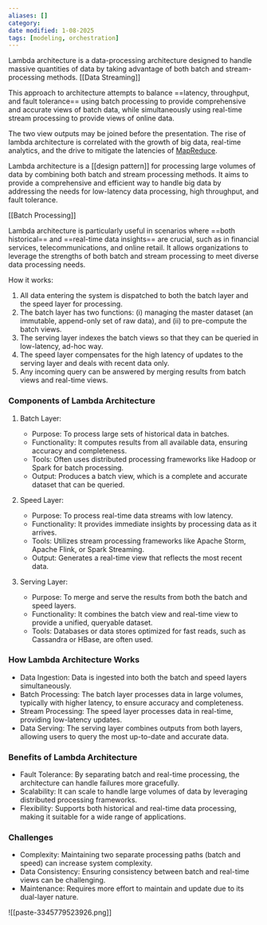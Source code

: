 ```yaml
---
aliases: []
category:
date modified: 1-08-2025
tags: [modeling, orchestration]
---
```

Lambda architecture is a data-processing architecture designed to handle massive quantities of data by taking advantage of both batch and stream-processing methods. [[Data Streaming]]

This approach to architecture attempts to balance ==latency, throughput, and fault tolerance== using batch processing to provide comprehensive and accurate views of batch data, while simultaneously using real-time stream processing to provide views of online data. 

The two view outputs may be joined before the presentation. The rise of lambda architecture is correlated with the growth of big data, real-time analytics, and the drive to mitigate the latencies of [MapReduce](term/map%20reduce.md).

Lambda architecture is a [[design pattern]] for processing large volumes of data by combining both batch and stream processing methods. It aims to provide a comprehensive and efficient way to handle big data by addressing the needs for low-latency data processing, high throughput, and fault tolerance. 

[[Batch Processing]]

Lambda architecture is particularly useful in scenarios where ==both historical== and ==real-time data insights== are crucial, such as in financial services, telecommunications, and online retail. It allows organizations to leverage the strengths of both batch and stream processing to meet diverse data processing needs.

How it works:
1. All data entering the system is dispatched to both the batch layer and the speed layer for processing.
2. The batch layer has two functions: (i) managing the master dataset (an immutable, append-only set of raw data), and (ii) to pre-compute the batch views.
3. The serving layer indexes the batch views so that they can be queried in low-latency, ad-hoc way.
4. The speed layer compensates for the high latency of updates to the serving layer and deals with recent data only.
5. Any incoming query can be answered by merging results from batch views and real-time views.

### Components of Lambda Architecture

1. Batch Layer:
   - Purpose: To process large sets of historical data in batches.
   - Functionality: It computes results from all available data, ensuring accuracy and completeness.
   - Tools: Often uses distributed processing frameworks like Hadoop or Spark for batch processing.
   - Output: Produces a batch view, which is a complete and accurate dataset that can be queried.

1. Speed Layer:
   - Purpose: To process real-time data streams with low latency.
   - Functionality: It provides immediate insights by processing data as it arrives.
   - Tools: Utilizes stream processing frameworks like Apache Storm, Apache Flink, or Spark Streaming.
   - Output: Generates a real-time view that reflects the most recent data.

1. Serving Layer:
   - Purpose: To merge and serve the results from both the batch and speed layers.
   - Functionality: It combines the batch view and real-time view to provide a unified, queryable dataset.
   - Tools: Databases or data stores optimized for fast reads, such as Cassandra or HBase, are often used.

### How Lambda Architecture Works

- Data Ingestion: Data is ingested into both the batch and speed layers simultaneously.
- Batch Processing: The batch layer processes data in large volumes, typically with higher latency, to ensure accuracy and completeness.
- Stream Processing: The speed layer processes data in real-time, providing low-latency updates.
- Data Serving: The serving layer combines outputs from both layers, allowing users to query the most up-to-date and accurate data.

### Benefits of Lambda Architecture

- Fault Tolerance: By separating batch and real-time processing, the architecture can handle failures more gracefully.
- Scalability: It can scale to handle large volumes of data by leveraging distributed processing frameworks.
- Flexibility: Supports both historical and real-time data processing, making it suitable for a wide range of applications.

### Challenges

- Complexity: Maintaining two separate processing paths (batch and speed) can increase system complexity.
- Data Consistency: Ensuring consistency between batch and real-time views can be challenging.
- Maintenance: Requires more effort to maintain and update due to its dual-layer nature.

![[paste-3345779523926.png]]